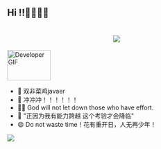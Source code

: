 ## Hi !!👋👋👋👋
<h1 align="center"> <img src="https://readme-typing-svg.herokuapp.com/?lines=printf(%22Here%20is%20Bread!%22);欢迎来到面包GitHub首页!&center=true&size=27"></h1>

<p align="left">
    <img src="https://raw.githubusercontent.com/TheDudeThatCode/TheDudeThatCode/master/Assets/Developer.gif" alt="Developer GIF" width="100" height="70">  
</p>

- 🔭 双非菜鸡javaer
- 🌱 冲冲冲！！！！！！
- 👨‍💻 God will not let down those who have effort.
- 🤔 "正因为我有能力跨越 这个考验才会降临"
- 😄 Do not waste time！花有重开日，人无再少年！


![](https://github-readme-stats.vercel.app/api?username=mianbaosao&show_icons=true&theme=transparent)    



